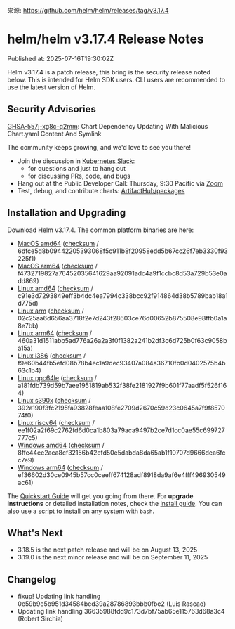 来源: https://github.com/helm/helm/releases/tag/v3.17.4

# helm/helm v3.17.4 Release Notes

Published at: 2025-07-16T19:30:02Z

Helm v3.17.4 is a patch release, this bring is the security release noted below. This is intended for Helm SDK users. CLI users are recommended to use the latest version of Helm.

## Security Advisories

[GHSA-557j-xg8c-q2mm](https://github.com/helm/helm/security/advisories/GHSA-557j-xg8c-q2mm): Chart Dependency Updating With Malicious Chart.yaml Content And Symlink

The community keeps growing, and we'd love to see you there!

- Join the discussion in [Kubernetes Slack](https://kubernetes.slack.com):
  -  for questions and just to hang out
  -  for discussing PRs, code, and bugs
- Hang out at the Public Developer Call: Thursday, 9:30 Pacific via [Zoom](https://zoom.us/j/696660622)
- Test, debug, and contribute charts: [ArtifactHub/packages](https://artifacthub.io/packages/search?kind=0)

## Installation and Upgrading

Download Helm v3.17.4. The common platform binaries are here:

- [MacOS amd64](https://get.helm.sh/helm-v3.17.4-darwin-amd64.tar.gz) ([checksum](https://get.helm.sh/helm-v3.17.4-darwin-amd64.tar.gz.sha256sum) / 6dfce5d8b09442205393068f5c911b8f20958edd5b67cc26f7eb3330f93225f1)
- [MacOS arm64](https://get.helm.sh/helm-v3.17.4-darwin-arm64.tar.gz) ([checksum](https://get.helm.sh/helm-v3.17.4-darwin-arm64.tar.gz.sha256sum) / f4732719827a76452035641629aa92091adc4a9f1ccbc8d53a729b53e0add869)
- [Linux amd64](https://get.helm.sh/helm-v3.17.4-linux-amd64.tar.gz) ([checksum](https://get.helm.sh/helm-v3.17.4-linux-amd64.tar.gz.sha256sum) / c91e3d7293849eff3b4dc4ea7994c338bcc92f914864d38b5789bab18a1d775d)
- [Linux arm](https://get.helm.sh/helm-v3.17.4-linux-arm.tar.gz) ([checksum](https://get.helm.sh/helm-v3.17.4-linux-arm.tar.gz.sha256sum) / 02c25aa6d656aa3718f2e7d243f28603ce76d00652b875508e98ffb0a1a8e7bb)
- [Linux arm64](https://get.helm.sh/helm-v3.17.4-linux-arm64.tar.gz) ([checksum](https://get.helm.sh/helm-v3.17.4-linux-arm64.tar.gz.sha256sum) / 460a31d1511abb5ad776a26a2a3f0f1382a241b2df3c6d725b0f63c9058ba15a)
- [Linux i386](https://get.helm.sh/helm-v3.17.4-linux-386.tar.gz) ([checksum](https://get.helm.sh/helm-v3.17.4-linux-386.tar.gz.sha256sum) / f9e60b44fb5efd08b78b4ec1a9dec93407a084a36710fb0d0402575b4b63c1b4)
- [Linux ppc64le](https://get.helm.sh/helm-v3.17.4-linux-ppc64le.tar.gz) ([checksum](https://get.helm.sh/helm-v3.17.4-linux-ppc64le.tar.gz.sha256sum) / a181fdb739d59b7aee1951819ab532f38fe2181927f9b601f77aadf5f526f164)
- [Linux s390x](https://get.helm.sh/helm-v3.17.4-linux-s390x.tar.gz) ([checksum](https://get.helm.sh/helm-v3.17.4-linux-s390x.tar.gz.sha256sum) / 392a190f3fc2195fa93828feaa108fe2709d2670c59d23c0645a7f9f857074f0)
- [Linux riscv64](https://get.helm.sh/helm-v3.17.4-linux-riscv64.tar.gz) ([checksum](https://get.helm.sh/helm-v3.17.4-linux-riscv64.tar.gz.sha256sum) / ee1f02a2f69c2762fd6d0ca1b803a79aca9497b2ce7d1cc0ae55c699727777c5)
- [Windows amd64](https://get.helm.sh/helm-v3.17.4-windows-amd64.zip) ([checksum](https://get.helm.sh/helm-v3.17.4-windows-amd64.zip.sha256sum) / 8ffe44ee2aca8cf32156b42efd50e5dabda8da65ab1f10707d9666dea6fcc7e9)
- [Windows arm64](https://get.helm.sh/helm-v3.17.4-windows-arm64.zip) ([checksum](https://get.helm.sh/helm-v3.17.4-windows-arm64.zip.sha256sum) / ef36602d30ce0945b57cc0ceeff674128adf8918da9af6e4fff496930549ac61)

The [Quickstart Guide](https://helm.sh/docs/intro/quickstart/) will get you going from there. For **upgrade instructions** or detailed installation notes, check the [install guide](https://helm.sh/docs/intro/install/). You can also use a [script to install](https://raw.githubusercontent.com/helm/helm/main/scripts/get-helm-3) on any system with `bash`.

## What's Next

 - 3.18.5 is the next patch release and will be on August 13, 2025
 - 3.19.0 is the next minor release and will be on September 11, 2025

## Changelog

- fixup! Updating link handling 0e59b9e5b951d34584bed39a28786893bbb0fbe2 (Luis Rascao)
- Updating link handling 36635988fdd9c173d7bf75ab65e115763d68a3c4 (Robert Sirchia)
